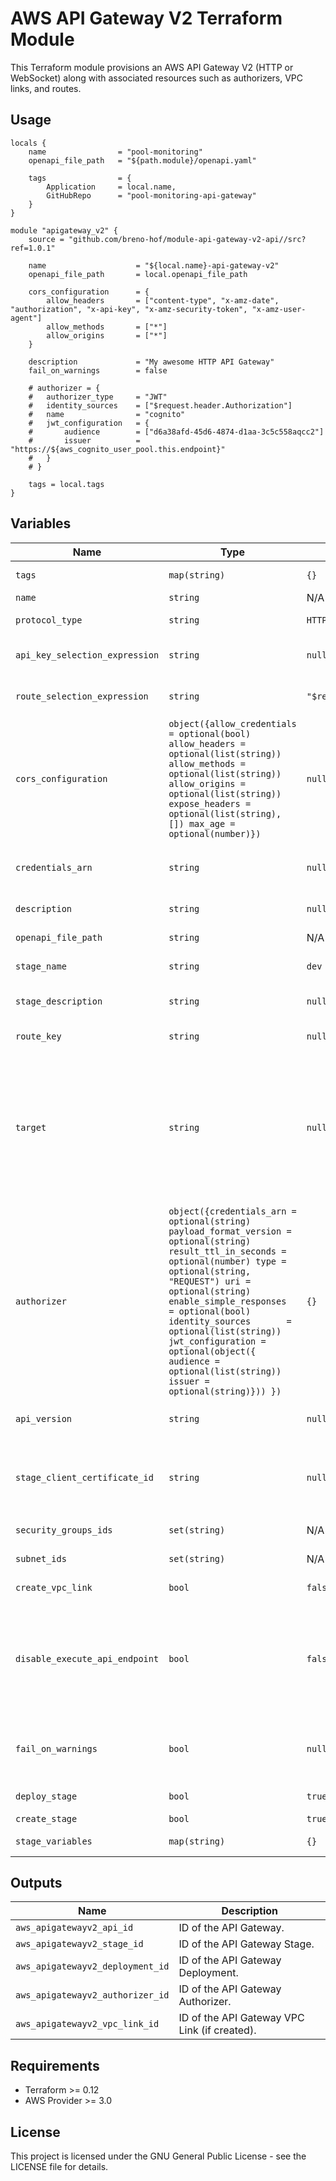 # AWS API Gateway V2 Terraform Module

This Terraform module provisions an AWS API Gateway V2 (HTTP or WebSocket) along with associated resources such as authorizers, VPC links, and routes.

## Usage

```hcl
locals {
	name				= "pool-monitoring"
	openapi_file_path	= "${path.module}/openapi.yaml"

	tags				= {
		Application		= local.name,
		GitHubRepo		= "pool-monitoring-api-gateway"
	}
}

module "apigateway_v2" {
	source = "github.com/breno-hof/module-api-gateway-v2-api//src?ref=1.0.1"

	name					= "${local.name}-api-gateway-v2"
	openapi_file_path		= local.openapi_file_path

	cors_configuration		= {
		allow_headers		= ["content-type", "x-amz-date", "authorization", "x-api-key", "x-amz-security-token", "x-amz-user-agent"]
		allow_methods		= ["*"]
		allow_origins		= ["*"]
	}

	description				= "My awesome HTTP API Gateway"
	fail_on_warnings		= false

	# authorizer = {
	# 	authorizer_type		= "JWT"
	# 	identity_sources	= ["$request.header.Authorization"]
	# 	name				= "cognito"
	# 	jwt_configuration	= {
	# 		audience		= ["d6a38afd-45d6-4874-d1aa-3c5c558aqcc2"]
	# 		issuer			= "https://${aws_cognito_user_pool.this.endpoint}"
	# 	}
	# }
	
	tags = local.tags
}
```

## Variables

| Name | Type | Default | Description |
|------|------|---------|-------------|
| `tags` | `map(string)` | `{}` | A mapping of tags to assign to API gateway resources. |
| `name` | `string` | N/A | The AWS API Gateway V2 name. |
| `protocol_type` | `string` | `HTTP` | The AWS API Gateway V2 protocol type (`HTTP` or `WEBSOCKET`). |
| `api_key_selection_expression` | `string` | `null` | The AWS API Gateway V2 websocket api key selection expression. |
| `route_selection_expression` | `string` | `"$request.body.action"` | The AWS API Gateway V2 WebSocket route selection expression. |
| `cors_configuration` | `object({allow_credentials = optional(bool) allow_headers = optional(list(string)) allow_methods = optional(list(string)) allow_origins = optional(list(string)) expose_headers = optional(list(string), []) max_age = optional(number)})` | `null` | The cross-origin resource sharing (CORS) configuration. Applicable for HTTP APIs. |
| `credentials_arn` | `string` | `null` | Part of quick create. Specifies any credentials required for the integration. Applicable for HTTP APIs. |
| `description` | `string` | `null` | JWT configuration settings, including audience and issuer. |
| `openapi_file_path` | `string` | N/A | The AWS API Gateway V2 OpenAPI specification file path. |
| `stage_name` | `string` | `dev` | The AWS API Gateway V2 stage name. |
| `stage_description` | `string` | `null` | The description for the stage. Must be less than or equal to 1024 characters in length. |
| `route_key` | `string` | `null` | Part of quick create. Specifies any route key. Applicable for HTTP APIs. |
| `target` | `string` | `null` | Part of quick create. Quick create produces an API with an integration, a default catch-all route, and a default stage which is configured to automatically deploy changes. For HTTP integrations, specify a fully qualified URL. For Lambda integrations, specify a function ARN. The type of the integration will be HTTP_PROXY or AWS_PROXY, respectively. Applicable for HTTP APIs. |
| `authorizer` | `object({credentials_arn = optional(string) payload_format_version	= optional(string) result_ttl_in_seconds = optional(number) type = optional(string, "REQUEST") uri = optional(string) enable_simple_responses	= optional(bool) identity_sources		= optional(list(string)) jwt_configuration = optional(object({ audience = optional(list(string)) issuer = optional(string)})) })` | `{}` | Map of API gateway authorizers to create. |
| `api_version` | `string` | `null` | A version identifier for the API. Must be between 1 and 64 characters in length. |
| `stage_client_certificate_id` | `string` | `null` | The identifier of a client certificate for the stage. Use the `aws_api_gateway_client_certificate` resource to configure a client certificate. Supported only for WebSocket APIs. |
| `security_groups_ids` | `set(string)` | N/A | The security group IDs associated with the VPC Link. |
| `subnet_ids` | `set(string)` | N/A | The subnet IDs associated with the VPC Link. |
| `create_vpc_link` | `bool` | `false` | Flag to determine if a VPC Link should be created. |
| `disable_execute_api_endpoint` | `bool` | `false` | Whether clients can invoke the API by using the default execute-api endpoint. By default, clients can invoke the API with the default `{api_id}.execute-api.{region}.amazonaws.com endpoint`. To require that clients use a custom domain name to invoke the API, disable the default endpoint. |
| `fail_on_warnings` | `bool` | `null` | Whether warnings should return an error while API Gateway is creating or updating the resource using an OpenAPI specification. Defaults to `false`. Applicable for HTTP APIs. |
| `deploy_stage` | `bool` | `true` | Whether to deploy the stage. `HTTP` APIs are auto-deployed by default. |
| `create_stage` | `bool` | `true` | WWhether to create default stage. |
| `stage_variables` | `map(string)` | `{}` | A map that defines the stage variables for the stage. |

## Outputs

| Name | Description |
|------|-------------|
| `aws_apigatewayv2_api_id` | ID of the API Gateway. |
| `aws_apigatewayv2_stage_id` | ID of the API Gateway Stage. |
| `aws_apigatewayv2_deployment_id` | ID of the API Gateway Deployment. |
| `aws_apigatewayv2_authorizer_id` | ID of the API Gateway Authorizer. |
| `aws_apigatewayv2_vpc_link_id` | ID of the API Gateway VPC Link (if created). |

## Requirements

- Terraform >= 0.12
- AWS Provider >= 3.0

## License

This project is licensed under the GNU General Public License - see the LICENSE file for details.

